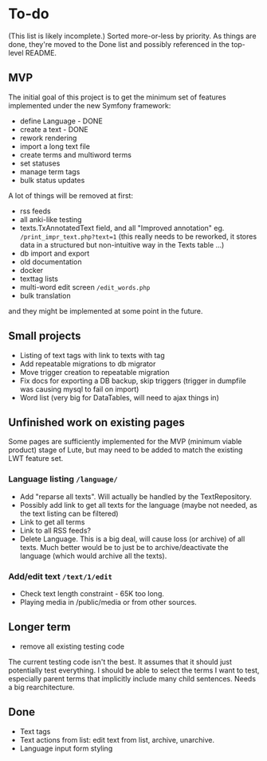 # To-do

(This list is likely incomplete.)  Sorted more-or-less by priority.  As things are done, they're moved to the Done list and possibly referenced in the top-level README.

## MVP

The initial goal of this project is to get the minimum set of features implemented under the new Symfony framework:

* define Language - DONE
* create a text - DONE
* rework rendering
* import a long text file
* create terms and multiword terms
* set statuses
* manage term tags
* bulk status updates

A lot of things will be removed at first:

* rss feeds
* all anki-like testing
* texts.TxAnnotatedText field, and all "Improved annotation" eg. `/print_impr_text.php?text=1` (this really needs to be reworked, it stores data in a structured but non-intuitive way in the Texts table ...)
* db import and export
* old documentation
* docker
* texttag lists
* multi-word edit screen `/edit_words.php`
* bulk translation

and they might be implemented at some point in the future.

## Small projects

* Listing of text tags with link to texts with tag
* Add repeatable migrations to db migrator
* Move trigger creation to repeatable migration
* Fix docs for exporting a DB backup, skip triggers (trigger in dumpfile was causing mysql to fail on import)
* Word list (very big for DataTables, will need to ajax things in)

## Unfinished work on existing pages

Some pages are sufficiently implemented for the MVP (minimum viable product) stage of Lute, but may need to be added to match the existing LWT feature set.

### Language listing `/language/`

* Add "reparse all texts".  Will actually be handled by the TextRepository.
* Possibly add link to get all texts for the language (maybe not needed, as the text listing can be filtered)
* Link to get all terms
* Link to all RSS feeds?
* Delete Language.  This is a big deal, will cause loss (or archive) of all texts.  Much better would be to just be to archive/deactivate the language (which would archive all the texts).

### Add/edit text `/text/1/edit`

* Check text length constraint - 65K too long.
* Playing media in /public/media or from other sources.

## Longer term

* remove all existing testing code

The current testing code isn't the best.  It assumes that it should just potentially test everything.  I should be able to select the terms I want to test, especially parent terms that implicitly include many child sentences.  Needs a big rearchitecture.

## Done

* Text tags
* Text actions from list: edit text from list, archive, unarchive.
* Language input form styling
